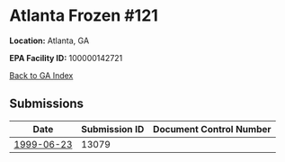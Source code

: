 # Atlanta Frozen #121

**Location:** Atlanta, GA

**EPA Facility ID:** 100000142721

[Back to GA Index](../../index.md)

## Submissions

| Date | Submission ID | Document Control Number |
|------|--------------|-------------------------|
| [1999-06-23](submissions/13079.md) | 13079 |  |

